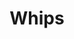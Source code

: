 ---
title: "Whips"
lang: "Portuguese"
year: "2023"
links: ['X3GUnYqWAP4']
slides: ""
authors: ['Hermione']
tags: ['Debate']
layout: "workshop"
categories: ["workshops"]
---